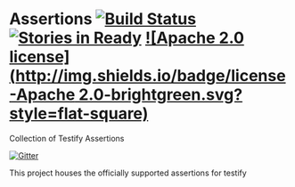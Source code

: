 # Assertions  [![Build Status](http://img.shields.io/travis/testify/Assertions/master.svg?style=flat-square)](https://travis-ci.org/testify/Assertions) [![Stories in Ready](http://img.shields.io/badge/issues-testify-blue.svg?style=flat-square)](http://waffle.io/testify/testify) [![Apache 2.0 license](http://img.shields.io/badge/license-Apache 2.0-brightgreen.svg?style=flat-square)](http://http://opensource.org/licenses/Apache-2.0)
Collection of Testify Assertions

[![Gitter](https://badges.gitter.im/Join%20Chat.svg)](https://gitter.im/testify/testify?utm_source=badge&utm_medium=badge&utm_campaign=pr-badge)

This project houses the officially supported assertions for testify
